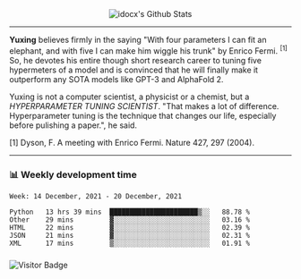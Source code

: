 <div align="center">
    <img align="center" src="https://github-readme-stats.vercel.app/api?username=idocx&show_icons=true&count_private=true&hide_border=true" alt="idocx's Github Stats"></img>
</div>

---

**Yuxing** believes firmly in the saying "With four parameters I can fit an elephant, and with five I can make him wiggle his trunk" by Enrico Fermi. <sup>[1]</sup> So, he devotes his entire though short research career to tuning five hypermeters of a model and is convinced that he will finally make it outperform any SOTA models like GPT-3 and AlphaFold 2.

Yuxing is not a computer scientist, a physicist or a chemist, but a *HYPERPARAMETER TUNING SCIENTIST*. "That makes a lot of difference. Hyperparameter tuning is the technique that changes our life, especially before pulishing a paper.", he said.

[1] Dyson, F. A meeting with Enrico Fermi. Nature 427, 297 (2004).


---

### 📊 Weekly development time
<!--START_SECTION:waka-->
```text
Week: 14 December, 2021 - 20 December, 2021

Python   13 hrs 39 mins  ██████████████████████▒░░   88.78 % 
Other    29 mins         ▓░░░░░░░░░░░░░░░░░░░░░░░░   03.16 % 
HTML     22 mins         ▓░░░░░░░░░░░░░░░░░░░░░░░░   02.39 % 
JSON     21 mins         ▓░░░░░░░░░░░░░░░░░░░░░░░░   02.31 % 
XML      17 mins         ▒░░░░░░░░░░░░░░░░░░░░░░░░   01.91 % 
```
<!--END_SECTION:waka-->

### 

![Visitor Badge](https://visitor-badge.laobi.icu/badge?page_id=idocx.idocx)